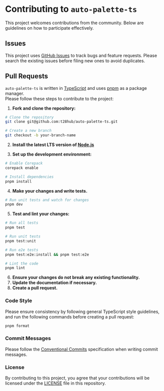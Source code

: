 # Contributing to `auto-palette-ts`

This project welcomes contributions from the community. Below are guidelines on how to participate effectively.

## Issues

This project uses [GitHub Issues](https://github.com/t28hub/auto-palette-ts/issues) to track bugs and feature requests.
Please search the existing issues before filing new ones to avoid duplicates.

## Pull Requests

`auto-palette-ts` is written in [TypeScript](https://www.typescriptlang.org/) and uses [pnpm](https://pnpm.io/) as a package manager.  
Please follow these steps to contribute to the project:

1. **Fork and clone the repository:**

```sh
# Clone the repository
git clone git@github.com:t28hub/auto-palette-ts.git

# Create a new branch
git checkout -b your-branch-name 
```

2. **Install the latest LTS version of [Node.js](https://nodejs.org/en)**

3. **Set up the development environment:**

```sh
# Enable Corepack
corepack enable

# Install dependencies
pnpm install
```

4. **Make your changes and write tests.**

```sh
# Run unit tests and watch for changes
pnpm dev
```

5. **Test and lint your changes:**

```sh
# Run all tests
pnpm test

# Run unit tests
pnpm test:unit

# Run e2e tests
pnpm test:e2e:install && pnpm test:e2e

# Lint the code
pnpm lint
```

6. **Ensure your changes do not break any existing functionality.**
7. **Update the documentation if necessary.**
8. **Create a pull request.**

### Code Style

Please ensure consistency by following general TypeScript style guidelines, and run the following commands before creating a pull request:

```sh
pnpm format
```

### Commit Messages

Please follow the [Conventional Commits](https://www.conventionalcommits.org/en/v1.0.0/) specification when writing commit messages.

### License

By contributing to this project, you agree that your contributions will be licensed under the [LICENSE](LICENSE) file in this repository.